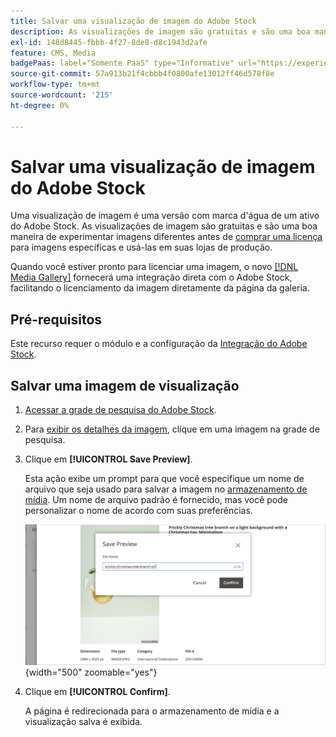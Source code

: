 ```yaml
---
title: Salvar uma visualização de imagem do Adobe Stock
description: As visualizações de imagem são gratuitas e são uma boa maneira de experimentar com diferentes imagens do Adobe Stock antes de decidir comprar uma licença.
exl-id: 148d8445-fbbb-4f27-8de8-d8c1943d2afe
feature: CMS, Media
badgePaas: label="Somente PaaS" type="Informative" url="https://experienceleague.adobe.com/pt-br/docs/commerce/user-guides/product-solutions" tooltip="Aplica-se somente a projetos do Adobe Commerce na nuvem (infraestrutura do PaaS gerenciada pela Adobe) e a projetos locais."
source-git-commit: 57a913b21f4cbbb4f0800afe13012ff46d578f8e
workflow-type: tm+mt
source-wordcount: '215'
ht-degree: 0%

---
```


# Salvar uma visualização de imagem do Adobe Stock

Uma visualização de imagem é uma versão com marca d&#39;água de um ativo do Adobe Stock. As visualizações de imagem são gratuitas e são uma boa maneira de experimentar imagens diferentes antes de [comprar uma licença](./adobe-stock-license-image.md) para imagens específicas e usá-las em suas lojas de produção.

Quando você estiver pronto para licenciar uma imagem, o novo [[!DNL Media Gallery]](media-gallery.md) fornecerá uma integração direta com o Adobe Stock, facilitando o licenciamento da imagem diretamente da página da galeria.

## Pré-requisitos

Este recurso requer o módulo e a configuração da [Integração do Adobe Stock](./adobe-stock.md).

## Salvar uma imagem de visualização

1. [Acessar a grade de pesquisa do Adobe Stock](./adobe-stock-manage.md#access-the-adobe-stock-search-grid).

1. Para [exibir os detalhes da imagem](./adobe-stock-manage.md#view-image-details), clique em uma imagem na grade de pesquisa.

1. Clique em **[!UICONTROL Save Preview]**.

   Esta ação exibe um prompt para que você especifique um nome de arquivo que seja usado para salvar a imagem no [armazenamento de mídia](./media-storage.md). Um nome de arquivo padrão é fornecido, mas você pode personalizar o nome de acordo com suas preferências.

   ![Salvar imagem de visualização do Adobe Stock](./assets/adobe-stock-save-preview.png){width="500" zoomable="yes"}

1. Clique em **[!UICONTROL Confirm]**.

   A página é redirecionada para o armazenamento de mídia e a visualização salva é exibida.
